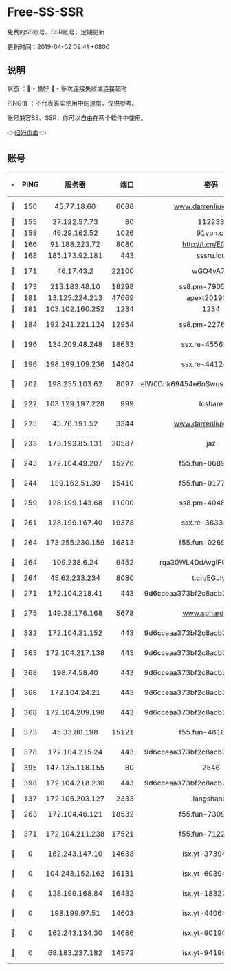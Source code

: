 # Free-SS-SSR

免费的SS账号、SSR账号，定期更新

更新时间：2019-04-02 09:41 +0800

## 说明

状态     ：🙂 - 良好 🙁 - 多次连接失败或连接超时

PING值   ：不代表真实使用中的速度，仅供参考。

账号兼容SS、SSR，你可以自由在两个软件中使用。

👉[扫码页面](https://liesauer.github.io/Free-SS-SSR/)👈

## 账号

|-|PING|服务器|端口|密码|加密方式|区域|
|:----:|:----:|:-----:|-----:|:----:|:----:|:----:|
|🙂|150|45.77.18.60|6688|www.darrenliuwei.com|aes-256-cfb|JP|
|🙂|155|27.122.57.73|80|112233|chacha20|CN|
|🙂|158|46.29.162.52|1026|91vpn.cf|rc4-md5|RU|
|🙂|166|91.188.223.72|8080|http://t.cn/EGJIyrl|rc4-md5|RU|
|🙂|168|185.173.92.181|443|sssru.icu|rc4-md5|RU|
|🙂|171|46.17.43.2|22100|wGQ4vA7D|aes-256-gcm|RU|
|🙂|173|213.183.48.10|18298|ss8.pm-79052451|rc4-md5|RU|
|🙂|181|13.125.224.213|47669|apext2019001|chacha20|KR|
|🙂|181|103.102.160.252|1234|1234|rc4-md5|JP|
|🙂|184|192.241.221.124|12954|ss8.pm-22766705|aes-256-cfb|US|
|🙂|196|134.209.48.248|18633|ssx.re-45565210|aes-256-cfb|US|
|🙂|196|198.199.109.236|14804|ssx.re-44124344|aes-256-cfb|US|
|🙂|202|198.255.103.62|8097|eIW0Dnk69454e6nSwuspv9DmS201tQ0D|aes-256-cfb|US|
|🙂|222|103.129.197.228|999|lcshare|aes-256-cfb|CN|
|🙂|225|45.76.191.52|3344|www.darrenliuwei.com|aes-256-cfb|AU|
|🙂|233|173.193.85.131|30587|jaz|aes-256-cfb|US|
|🙂|243|172.104.49.207|15276|f55.fun-06892021|aes-256-cfb|SG|
|🙂|244|139.162.51.39|15410|f55.fun-01775973|aes-256-cfb|SG|
|🙂|259|128.199.143.68|11000|ss8.pm-40482741|aes-256-cfb|SG|
|🙂|261|128.199.167.40|19378|ssx.re-36335302|aes-256-cfb|SG|
|🙂|264|173.255.230.159|16813|f55.fun-02691027|aes-256-cfb|US|
|🙂|264|109.238.6.24|9452|rqa30WL4DdAvgIFG6Fs3znzTa|aes-256-cfb|FR|
|🙂|264|45.62.233.234|8080|t.cn/EGJIyrl|rc4-md5|CA|
|🙂|271|172.104.218.41|443|9d6cceaa373bf2c8acb22e60b6a58be6|aes-256-cfb|US|
|🙂|275|149.28.176.168|5678|www.sphard.com|aes-256-cfb|SG|
|🙂|332|172.104.31.152|443|9d6cceaa373bf2c8acb22e60b6a58be6|aes-256-cfb|US|
|🙂|363|172.104.217.138|443|9d6cceaa373bf2c8acb22e60b6a58be6|aes-256-cfb|US|
|🙂|368|198.74.58.40|443|9d6cceaa373bf2c8acb22e60b6a58be6|aes-256-cfb|US|
|🙂|368|172.104.24.21|443|9d6cceaa373bf2c8acb22e60b6a58be6|aes-256-cfb|US|
|🙂|368|172.104.209.198|443|9d6cceaa373bf2c8acb22e60b6a58be6|aes-256-cfb|US|
|🙂|373|45.33.80.198|15121|f55.fun-48185620|aes-256-cfb|US|
|🙂|378|172.104.215.24|443|9d6cceaa373bf2c8acb22e60b6a58be6|aes-256-cfb|US|
|🙂|395|147.135.118.155|80|2546|chacha20|US|
|🙂|398|172.104.218.230|443|9d6cceaa373bf2c8acb22e60b6a58be6|aes-256-cfb|US|
|🙂|137|172.105.203.127|2333|liangshanbo|chacha20|JP|
|🙂|263|172.104.46.121|18532|f55.fun-73091809|aes-256-cfb|SG|
|🙂|371|172.104.211.238|17521|f55.fun-71226377|aes-256-cfb|US|
|🙁|0|162.243.147.10|14638|isx.yt-37394875|aes-256-cfb|US|
|🙁|0|104.248.152.162|16131|isx.yt-60394237|aes-256-cfb|SG|
|🙁|0|128.199.168.84|16432|isx.yt-18327519|aes-256-cfb|SG|
|🙁|0|198.199.97.51|14603|isx.yt-44064347|aes-256-cfb|US|
|🙁|0|162.243.134.30|14686|isx.yt-90190160|aes-256-cfb|US|
|🙁|0|68.183.237.182|14572|isx.yt-94196593|aes-256-cfb|SG|
